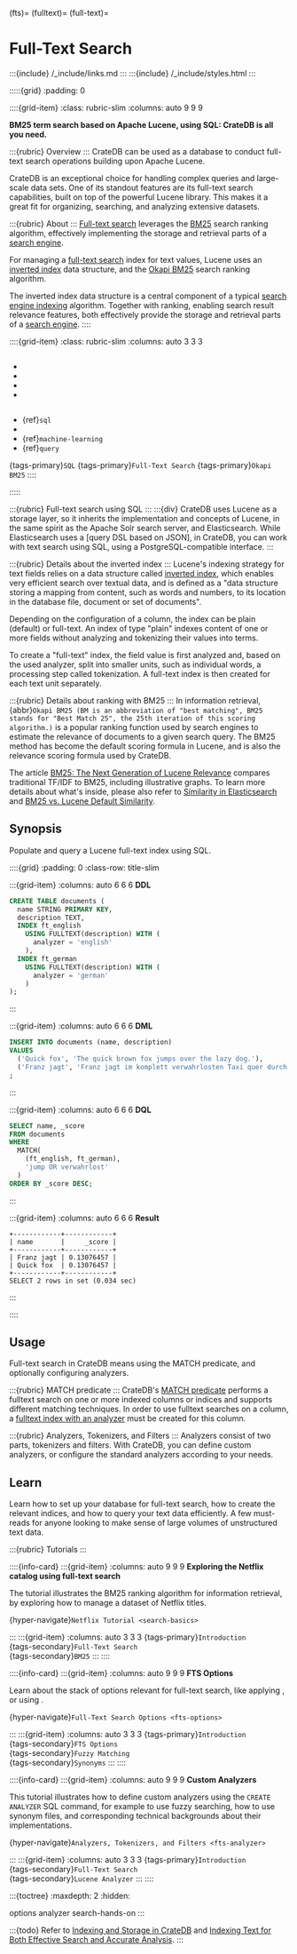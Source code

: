 (fts)=
(fulltext)=
(full-text)=

# Full-Text Search

:::{include} /_include/links.md
:::
:::{include} /_include/styles.html
:::


:::::{grid}
:padding: 0

::::{grid-item}
:class: rubric-slim
:columns: auto 9 9 9

**BM25 term search based on Apache Lucene, using SQL: CrateDB is all you need.**

:::{rubric} Overview
:::
CrateDB can be used as a database to conduct full-text search operations
building upon Apache Lucene.

CrateDB is an exceptional choice for handling complex queries and large-scale
data sets. One of its standout features are its full-text search capabilities,
built on top of the powerful Lucene library. This makes it a great fit for
organizing, searching, and analyzing extensive datasets.

:::{rubric} About
:::
[Full-text search] leverages the [BM25] search ranking algorithm, effectively
implementing the storage and retrieval parts of a [search engine].

For managing a [full-text search] index for text values, Lucene uses an
[inverted index] data structure, and the [Okapi BM25] search ranking algorithm. 

The inverted index data structure is a central component of a typical [search
engine indexing] algorithm. Together with ranking, enabling search result
relevance features, both effectively provide the storage and retrieval parts
of a [search engine].
::::


::::{grid-item}
:class: rubric-slim
:columns: auto 3 3 3

```{rubric} Reference Manual
```
- [](inv:crate-reference#sql_dql_fulltext_search)
- [](inv:crate-reference#fulltext-indices)
- [](inv:crate-reference#predicates_match)
- [](inv:crate-reference#ref-create-analyzer)

```{rubric} Related
```
- {ref}`sql`
- [](#vector)
- {ref}`machine-learning`
- {ref}`query`

{tags-primary}`SQL`
{tags-primary}`Full-Text Search`
{tags-primary}`Okapi BM25`
::::

:::::


:::{rubric} Full-text search using SQL
:::
:::{div}
CrateDB uses Lucene as a storage layer, so it inherits the implementation
and concepts of Lucene, in the same spirit as the Apache Solr search server,
and Elasticsearch.
While Elasticsearch uses a [query DSL based on JSON], in CrateDB, you can work
with text search using SQL, using a PostgreSQL-compatible interface.
:::

:::{rubric} Details about the inverted index
:::
Lucene's indexing strategy for text fields relies on a data structure called
[inverted index], which enables very efficient search over textual data, and is
defined as a "data structure storing a mapping from content, such as words and
numbers, to its location in the database file, document or set of documents".

Depending on the configuration of a column, the index can be plain (default)
or full-text. An index of type "plain" indexes content of one or more fields
without analyzing and tokenizing their values into terms.

To create a "full-text" index, the field value is first analyzed and, based on
the used analyzer, split into smaller units, such as individual words, a
processing step called tokenization. A full-text index is then created for each
text unit separately.

:::{rubric} Details about ranking with BM25
:::
In information retrieval, {abbr}`Okapi BM25 (BM is an abbreviation of "best
matching", BM25 stands for "Best Match 25", the 25th iteration of this scoring
algorithm.)` is a popular ranking function used by search engines to estimate
the relevance of documents to a given search query.
The BM25 method has become the default scoring formula in Lucene, and is also
the relevance scoring formula used by CrateDB.

The article [BM25: The Next Generation of Lucene Relevance] compares
traditional TF/IDF to BM25, including illustrative graphs.
To learn more details about what's inside, please also refer to [Similarity in
Elasticsearch] and [BM25 vs. Lucene Default Similarity].


## Synopsis

Populate and query a Lucene full-text index using SQL.

::::{grid}
:padding: 0
:class-row: title-slim

:::{grid-item}
:columns: auto 6 6 6
**DDL**

```sql
CREATE TABLE documents (
  name STRING PRIMARY KEY,
  description TEXT,
  INDEX ft_english
    USING FULLTEXT(description) WITH (
      analyzer = 'english'
    ),
  INDEX ft_german
    USING FULLTEXT(description) WITH (
      analyzer = 'german'
    )
);
```
:::

:::{grid-item}
:columns: auto 6 6 6
**DML**

```sql
INSERT INTO documents (name, description)
VALUES
  ('Quick fox', 'The quick brown fox jumps over the lazy dog.'),
  ('Franz jagt', 'Franz jagt im komplett verwahrlosten Taxi quer durch Bayern.')
;
```
:::

:::{grid-item}
:columns: auto 6 6 6
**DQL**

```sql
SELECT name, _score
FROM documents
WHERE
  MATCH(
    (ft_english, ft_german),
    'jump OR verwahrlost'
  )
ORDER BY _score DESC;
```
:::

:::{grid-item}
:columns: auto 6 6 6
**Result**

```text
+------------+------------+
| name       |     _score |
+------------+------------+
| Franz jagt | 0.13076457 |
| Quick fox  | 0.13076457 |
+------------+------------+
SELECT 2 rows in set (0.034 sec)
```
:::

::::


## Usage

Full-text search in CrateDB means using the MATCH predicate, and optionally
configuring analyzers.

:::{rubric} MATCH predicate
:::
CrateDB's [MATCH predicate] performs a fulltext search on one or more indexed
columns or indices and supports different matching techniques.
In order to use fulltext searches on a column, a [fulltext index with an
analyzer](inv:crate-reference#sql_ddl_index_fulltext) must be created for
this column.


:::{rubric} Analyzers, Tokenizers, and Filters
:::
Analyzers consist of two parts, tokenizers and filters. With CrateDB, you
can define custom analyzers, or configure the standard analyzers according
to your needs.


## Learn

Learn how to set up your database for full-text search, how to create the
relevant indices, and how to query your text data efficiently. A few must-reads
for anyone looking to make sense of large volumes of unstructured text data.

:::{rubric} Tutorials
:::

::::{info-card}
:::{grid-item}
:columns: auto 9 9 9
**Exploring the Netflix catalog using full-text search**

The tutorial illustrates the BM25 ranking algorithm for information retrieval,
by exploring how to manage a dataset of Netflix titles.

{hyper-navigate}`Netflix Tutorial <search-basics>`


:::
:::{grid-item}
:columns: auto 3 3 3
{tags-primary}`Introduction` \
{tags-secondary}`Full-Text Search` \
{tags-secondary}`BM25`
:::
::::


::::{info-card}
:::{grid-item}
:columns: auto 9 9 9
**FTS Options**

Learn about the stack of options relevant for full-text search,
like applying [](#fts-fuzzy), or using [](#fts-synonyms).

{hyper-navigate}`Full-Text Search Options <fts-options>`

:::
:::{grid-item}
:columns: auto 3 3 3
{tags-primary}`Introduction` \
{tags-secondary}`FTS Options` \
{tags-secondary}`Fuzzy Matching` \
{tags-secondary}`Synonyms`
:::
::::


::::{info-card}
:::{grid-item}
:columns: auto 9 9 9
**Custom Analyzers**

This tutorial illustrates how to define custom analyzers using the `CREATE
ANALYZER` SQL command, for example to use fuzzy searching, how to use synonym
files, and corresponding technical backgrounds about their implementations.

{hyper-navigate}`Analyzers, Tokenizers, and Filters <fts-analyzer>`

:::
:::{grid-item}
:columns: auto 3 3 3
{tags-primary}`Introduction` \
{tags-secondary}`Full-Text Search` \
{tags-secondary}`Lucene Analyzer`
:::
::::


:::{toctree}
:maxdepth: 2
:hidden:

options
analyzer
search-hands-on
:::


:::{todo}
Refer to [Indexing and Storage in CrateDB] and
[Indexing Text for Both Effective Search and Accurate Analysis].
:::


[BM25]: https://en.wikipedia.org/wiki/Okapi_BM25
[BM25: The Next Generation of Lucene Relevance]: https://opensourceconnections.com/blog/2015/10/16/bm25-the-next-generation-of-lucene-relevation/
[BM25 vs. Lucene Default Similarity]: https://www.elastic.co/blog/found-bm-vs-lucene-default-similarity
[full-text search]: https://en.wikipedia.org/wiki/Full_text_search
[Indexing and Storage in CrateDB]: https://cratedb.com/blog/indexing-and-storage-in-cratedb
[Indexing Text for Both Effective Search and Accurate Analysis]: https://www.qualtrics.com/eng/indexing-text-for-both-effective-search-and-accurate-analysis/
[inverted index]: https://en.wikipedia.org/wiki/Inverted_index
[MATCH predicate]: inv:crate-reference#predicates_match
[Okapi BM25]: https://trec.nist.gov/pubs/trec3/papers/city.ps.gz
[search engine]: https://en.wikipedia.org/wiki/Search_engine
[search engine indexing]: https://en.wikipedia.org/wiki/Index_(search_engine)
[Similarity in Elasticsearch]: https://www.elastic.co/blog/found-similarity-in-elasticsearch
[TREC-3 proceedings]: https://trec.nist.gov/pubs/trec3/t3_proceedings.html
